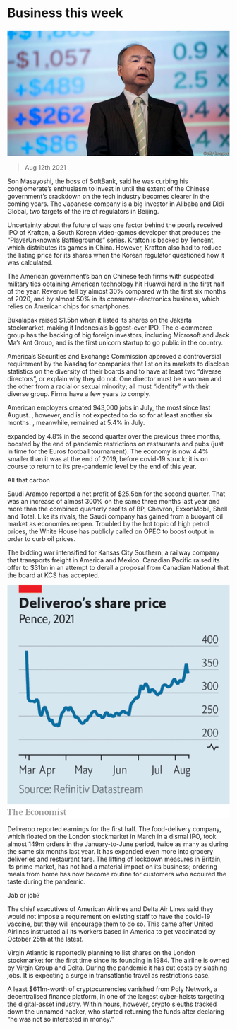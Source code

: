 ###### 

# Business this week 

#####  

![image](images/20210814_wwp501.jpg) 

> Aug 12th 2021 

Son Masayoshi, the boss of SoftBank, said he was curbing his conglomerate’s enthusiasm to invest in  until the extent of the Chinese government’s crackdown on the tech industry becomes clearer in the coming years. The Japanese company is a big investor in Alibaba and Didi Global, two targets of the ire of regulators in Beijing.

Uncertainty about the future of  was one factor behind the poorly received IPO of Krafton, a South Korean video-games developer that produces the “PlayerUnknown’s Battlegrounds” series. Krafton is backed by Tencent, which distributes its games in China. However, Krafton also had to reduce the listing price for its shares when the Korean regulator questioned how it was calculated.


The American government’s ban on Chinese tech firms with suspected military ties obtaining American technology hit Huawei hard in the first half of the year. Revenue fell by almost 30% compared with the first six months of 2020, and by almost 50% in its consumer-electronics business, which relies on American chips for smartphones.

Bukalapak raised $1.5bn when it listed its shares on the Jakarta stockmarket, making it Indonesia’s biggest-ever IPO. The e-commerce group has the backing of big foreign investors, including Microsoft and Jack Ma’s Ant Group, and is the first unicorn startup to go public in the country.

America’s Securities and Exchange Commission approved a controversial requirement by the Nasdaq for companies that list on its markets to disclose statistics on the diversity of their boards and to have at least two “diverse directors”, or explain why they do not. One director must be a woman and the other from a racial or sexual minority; all must “identify” with their diverse group. Firms have a few years to comply.

American employers created 943,000 jobs in July, the most since last August. , however, and is not expected to do so for at least another six months. , meanwhile, remained at 5.4% in July.

 expanded by 4.8% in the second quarter over the previous three months, boosted by the end of pandemic restrictions on restaurants and pubs (just in time for the Euros football tournament). The economy is now 4.4% smaller than it was at the end of 2019, before covid-19 struck; it is on course to return to its pre-pandemic level by the end of this year.

All that carbon

Saudi Aramco reported a net profit of $25.5bn for the second quarter. That was an increase of almost 300% on the same three months last year and more than the combined quarterly profits of BP, Chevron, ExxonMobil, Shell and Total. Like its rivals, the Saudi company has gained from a buoyant oil market as economies reopen. Troubled by the hot topic of high petrol prices, the White House has publicly called on OPEC to boost output in order to curb oil prices.

The bidding war intensified for Kansas City Southern, a railway company that transports freight in America and Mexico. Canadian Pacific raised its offer to $31bn in an attempt to derail a proposal from Canadian National that the board at KCS has accepted.

![image](images/20210814_WWC205.png) 


Deliveroo reported earnings for the first half. The food-delivery company, which floated on the London stockmarket in March in a dismal IPO, took almost 149m orders in the January-to-June period, twice as many as during the same six months last year. It has expanded even more into grocery deliveries and restaurant fare. The lifting of lockdown measures in Britain, its prime market, has not had a material impact on its business; ordering meals from home has now become routine for customers who acquired the taste during the pandemic.

Jab or job?

The chief executives of American Airlines and Delta Air Lines said they would not impose a requirement on existing staff to have the covid-19 vaccine, but they will encourage them to do so. This came after United Airlines instructed all its workers based in America to get vaccinated by October 25th at the latest.

Virgin Atlantic is reportedly planning to list shares on the London stockmarket for the first time since its founding in 1984. The airline is owned by Virgin Group and Delta. During the pandemic it has cut costs by slashing jobs. It is expecting a surge in transatlantic travel as restrictions ease.

A least $611m-worth of cryptocurrencies vanished from Poly Network, a decentralised finance platform, in one of the largest cyber-heists targeting the digital-asset industry. Within hours, however, crypto sleuths tracked down the unnamed hacker, who started returning the funds after declaring “he was not so interested in money.”

